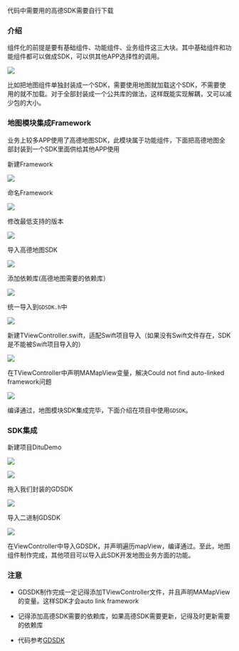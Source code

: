 代码中需要用的高德SDK需要自行下载

### 介绍

组件化的前提是要有基础组件、功能组件、业务组件这三大块。其中基础组件和功能组件都可以做成SDK，可以供其他APP选择性的调用。

![](https://upload-images.jianshu.io/upload_images/301129-e03e5679ab6446ce.png?imageMogr2/auto-orient/strip%7CimageView2/2/w/1240)

比如把地图组件单独封装成一个SDK，需要使用地图就加载这个SDK，不需要使用的就不加载。对于全部封装成一个公共库的做法，这样既能实现解耦，又可以减少包的大小。

### 地图模块集成Framework

业务上较多APP使用了高德地图SDK，此模块属于功能组件，下面把高德地图全部封装到一个SDK里面供给其他APP使用

新建Framework

![](https://upload-images.jianshu.io/upload_images/301129-c65dfbc4771203bd.png?imageMogr2/auto-orient/strip%7CimageView2/2/w/1240)

命名Framework

![](https://upload-images.jianshu.io/upload_images/301129-dcf33640e74d8e7f.png?imageMogr2/auto-orient/strip%7CimageView2/2/w/1240)

修改最低支持的版本

![](https://upload-images.jianshu.io/upload_images/301129-dfebc804de3d4b7f.png?imageMogr2/auto-orient/strip%7CimageView2/2/w/1240)

导入高德地图SDK

![](https://upload-images.jianshu.io/upload_images/301129-6d0c17b4222adcaa.png?imageMogr2/auto-orient/strip%7CimageView2/2/w/1240)

添加依赖库(高德地图需要的依赖库）

![](https://upload-images.jianshu.io/upload_images/301129-6f3cb58cb72a04f2.png?imageMogr2/auto-orient/strip%7CimageView2/2/w/1240)

统一导入到`GDSDK.h`中

![](https://upload-images.jianshu.io/upload_images/301129-d63e64bfa0a55512.png?imageMogr2/auto-orient/strip%7CimageView2/2/w/1240)

新建TViewController.swift，适配Swift项目导入（如果没有Swift文件存在，SDK是不能被Swift项目导入的）

![](https://upload-images.jianshu.io/upload_images/301129-2c0822b7aaf3e4fe.png?imageMogr2/auto-orient/strip%7CimageView2/2/w/1240)

在TViewController中声明MAMapView变量，解决Could not find auto-linked framework问题

![](https://upload-images.jianshu.io/upload_images/301129-ed42437e9513b517.png?imageMogr2/auto-orient/strip%7CimageView2/2/w/1240)

编译通过，地图模块SDK集成完毕，下面介绍在项目中使用`GDSDK`。

### SDK集成

新建项目DituDemo

![](https://upload-images.jianshu.io/upload_images/301129-15e82266f1ee8906.png?imageMogr2/auto-orient/strip%7CimageView2/2/w/1240)

![](https://upload-images.jianshu.io/upload_images/301129-e54d0287d4854a32.png?imageMogr2/auto-orient/strip%7CimageView2/2/w/1240)

拖入我们封装的GDSDK

![](https://upload-images.jianshu.io/upload_images/301129-31de51b7b11be371.png?imageMogr2/auto-orient/strip%7CimageView2/2/w/1240)

导入二进制GDSDK

![](https://upload-images.jianshu.io/upload_images/301129-8d8595ea79cfd83b.png?imageMogr2/auto-orient/strip%7CimageView2/2/w/1240)

在ViewController中导入GDSDK，并声明遍历mapView，编译通过。至此，地图组件制作完成，其他项目可以导入此SDK开发地图业务方面的功能。

### 注意

* GDSDK制作完成一定记得添加TViewController文件，并且声明MAMapView的变量。这样SDK才会auto link framework

* 记得添加高德SDK需要的依赖库，如果高德SDK需要更新，记得及时更新需要的依赖库

* 代码参考[GDSDK](https://github.com/jackyshan/GDSDKTest)

